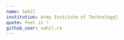 ```yaml
---
name: Sahil
institution: Army Institute of Technology🚩
quote: Feel it !
github_user: sahil-ra
---
```


